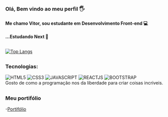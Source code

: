 ### Olá, Bem vindo ao meu perfil 🖐️
#### Me chamo Vitor, sou estudante em Desenvolvimento Front-end 💻
#### ...Estudando Next 📘
##
[![Top Langs](https://github-readme-stats.vercel.app/api/top-langs/?username=vsenvolvedor&layout=default&custom_title=Linguagens_Mais_Usadas&theme=github_dark)](https://github.com/viteydev)
##
### Tecnologias:
<div style="display:inline-block;"<br/>
 <img src="https://img.shields.io/badge/HTML5-E34F26?style=for-the-badge&logo=html5&logoColor=white" alt="HTML5"/>
 <img src="https://img.shields.io/badge/CSS3-1572B6?style=for-the-badge&logo=css3&logoColor=white" alt="CSS3"/>
 <img src="https://img.shields.io/badge/JavaScript-F7DF1E?style=for-the-badge&logo=javascript&logoColor=black" alt="JAVASCRIPT"/>
 <img src="https://img.shields.io/badge/React-20232A?style=for-the-badge&logo=react&logoColor=61DAFB" alt="REACTJS"/>
 <img src="https://img.shields.io/badge/Bootstrap-563D7C?style=for-the-badge&logo=bootstrap&logoColor=white" alt="BOOTSTRAP"/>
</div><br/>
  Gosto de como a programação nos da liberdade para criar coisas incriveis.
  
##

### Meu portifólio
-[Portifólio](https://vsenvolvedor.github.io/portifolio/)

